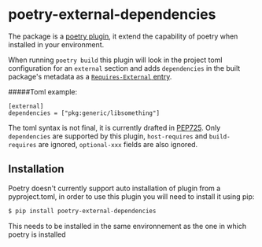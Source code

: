 # poetry-external-dependencies

The package is a [poetry plugin](https://python-poetry.org/docs/master/plugins/), it extend the capability of poetry when installed in your environment.

When running `poetry build` this plugin will look in the project toml configuration for an `external` section and adds `dependencies` in the built package's metadata as a [`Requires-External` entry](https://packaging.python.org/en/latest/specifications/core-metadata/#requires-external-multiple-use).

#####Toml example:
```
[external]
dependencies = ["pkg:generic/libsomething"]
```

The toml syntax is not final, it is currently drafted in [PEP725](https://peps.python.org/pep-0725/).
Only `dependencies` are supported by this plugin, `host-requires` and `build-requires` are ignored, `optional-xxx` fields are also ignored.


## Installation

Poetry doesn't currently support auto installation of plugin from a pyproject.toml, in order to use this plugin you will need to install it using pip:


```bash
$ pip install poetry-external-dependencies
```
This needs to be installed in the same environnement as the one in which poetry is installed
